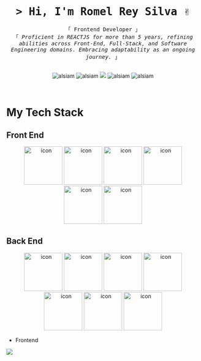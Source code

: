 <!-- Intro  -->
<h1 align="center">
        <samp>&gt; Hi, I'm Romel Rey Silva  ✌️ </samp>
</h1>


<p align="center"> 
  <samp>
    <a>「 Frontend Developer 」</a>
    <br>
    「 <i>Proficient in  <a>REACTJS</a> for more than 5 years, refining abilities across Front-End, Full-Stack, and Software Engineering domains. 
Embracing adaptability as an ongoing journey.</i> 」
    <br>
    <br>
  </samp>
</p>

<p align="center">
 <a   target="blank">
  <img src="https://img.shields.io/badge/Website-DC143C?style=for-the-badge&logo=medium&logoColor=white" alt="alsiam" />
 </a>
 <a  target="_blank">
  <img src="https://img.shields.io/badge/LinkedIn-0077B5?style=for-the-badge&logo=linkedin&logoColor=white" alt="alsiam"/>
 </a>

 <a   target="_blank">
  <img src="https://img.shields.io/badge/Twitter-1DA1F2?style=for-the-badge&logo=twitter&logoColor=white" />
 </a>
 <a   target="_blank">
  <img src="https://img.shields.io/badge/Instagram-fe4164?style=for-the-badge&logo=instagram&logoColor=white" alt="alsiam" />
 </a> 
 <a   target="_blank">
  <img src="https://img.shields.io/badge/Facebook-20BEFF?&style=for-the-badge&logo=facebook&logoColor=white" alt="alsiam"  />
  </a> 
</p>
<br />

<!-- My Tech Stack -->
# My Tech Stack
<h2>Front End</h2>
<div align="center">
  <img src="https://techstack-generator.vercel.app/js-icon.svg" alt="icon" width="100" height="100" />
  <img src="https://techstack-generator.vercel.app/ts-icon.svg" alt="icon" width="100" height="100" />
  <img src="https://techstack-generator.vercel.app/csharp-icon.svg" alt="icon" width="100" height="100" />
  <img src="https://techstack-generator.vercel.app/react-icon.svg" alt="icon" width="100" height="100" />
  <img src="https://techstack-generator.vercel.app/redux-icon.svg" alt="icon" width="100" height="100" />
  <img src="https://techstack-generator.vercel.app/webpack-icon.svg" alt="icon" width="100" height="100" />
</div>
<h2>Back End</h2>
<div align="center">
  <img src="https://techstack-generator.vercel.app/js-icon.svg" alt="icon" width="100" height="100" />
  <img src="https://techstack-generator.vercel.app/ts-icon.svg" alt="icon" width="100" height="100" />
  <img src="https://techstack-generator.vercel.app/restapi-icon.svg" alt="icon" width="100" height="100" />
  <img src="https://techstack-generator.vercel.app/jest-icon.svg" alt="icon" width="100" height="100" />
  <img src="https://techstack-generator.vercel.app/docker-icon.svg" alt="icon" width="100" height="100" />
  <img src="https://techstack-generator.vercel.app/mysql-icon.svg" alt="icon" width="100" height="100" />
  <img src="https://techstack-generator.vercel.app/graphql-icon.svg" alt="icon" width="100" height="100" />
</div>

- Frontend
<p align="left">
  <a href="https://skillicons.dev">
    <img src="https://skillicons.dev/icons?i=ts,js,react,nextjs,redux,tailwind,materialui" />
  </a>
</p>
